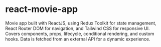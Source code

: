 # react-movie-app
 Movie app built with ReactJS, using Redux Toolkit for state management, React Router DOM for navigation, and Tailwind CSS for responsive UI. Covers components, props, lifecycle, conditional rendering, and custom hooks. Data is fetched from an external API for a dynamic experience.
